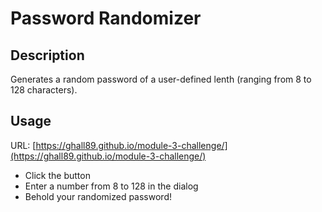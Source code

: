 # Password Randomizer

## Description 

Generates a random password of a user-defined lenth (ranging from 8 to 128 characters).



## Usage 

URL: [https://ghall89.github.io/module-3-challenge/](https://ghall89.github.io/module-3-challenge/)

* Click the button
* Enter a number from 8 to 128 in the dialog
* Behold your randomized password!


